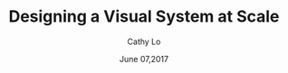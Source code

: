 ---
date: June 07,2017
title: Designing a Visual System at Scale
author: Cathy Lo
link: https://medium.com/elegant-tools/designing-a-visual-system-at-scale-d275259e17d
description: Not every experience across every Facebook business and consumer product strikes a perfect balance between distinctiveness and unity with the overall Facebook experience. But the visual system has helped us make a big leap toward that goal.
tags:
- process

# ================================
# ARTICLE TAGS AVAILABLE
# ================================
# animation
# code
# contribution
# design-tokens
# leadership
# patterns
# process
# sketch
# ================================
---